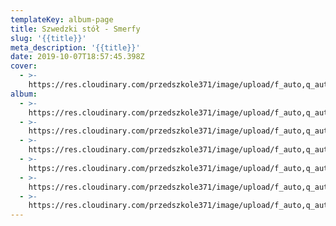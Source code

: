 ```yaml
---
templateKey: album-page
title: Szwedzki stół - Smerfy
slug: '{{title}}'
meta_description: '{{title}}'
date: 2019-10-07T18:57:45.398Z
cover:
  - >-
    https://res.cloudinary.com/przedszkole371/image/upload/f_auto,q_auto/c_fill,w_1200/v1573679514/Albumy%20zdj%C4%99%C4%87/2019/Szwedzki%20st%C3%B3%C5%82%20w%20naszym%20przedszkolu/befhite1jeulkg1b7h7m.jpg
album:
  - >-
    https://res.cloudinary.com/przedszkole371/image/upload/f_auto,q_auto/c_fill,w_1200/v1573679514/Albumy%20zdj%C4%99%C4%87/2019/Szwedzki%20st%C3%B3%C5%82%20w%20naszym%20przedszkolu/befhite1jeulkg1b7h7m.jpg
  - >-
    https://res.cloudinary.com/przedszkole371/image/upload/f_auto,q_auto/c_fill,w_1200/v1573679468/Albumy%20zdj%C4%99%C4%87/2019/Szwedzki%20st%C3%B3%C5%82%20w%20naszym%20przedszkolu/zqj2w521gzrauqyuiknn.jpg
  - >-
    https://res.cloudinary.com/przedszkole371/image/upload/f_auto,q_auto/c_fill,w_1200/v1573679462/Albumy%20zdj%C4%99%C4%87/2019/Szwedzki%20st%C3%B3%C5%82%20w%20naszym%20przedszkolu/s8arwg1uvqrhw9iwlonl.jpg
  - >-
    https://res.cloudinary.com/przedszkole371/image/upload/f_auto,q_auto/c_fill,w_1200/v1573679450/Albumy%20zdj%C4%99%C4%87/2019/Szwedzki%20st%C3%B3%C5%82%20w%20naszym%20przedszkolu/hsd4wbt6deecz7gtswna.jpg
  - >-
    https://res.cloudinary.com/przedszkole371/image/upload/f_auto,q_auto/c_fill,w_1200/v1573679401/Albumy%20zdj%C4%99%C4%87/2019/Szwedzki%20st%C3%B3%C5%82%20w%20naszym%20przedszkolu/ctehmbijn4dqyljqqkjg.jpg
  - >-
    https://res.cloudinary.com/przedszkole371/image/upload/f_auto,q_auto/c_fill,w_1200/v1573679396/Albumy%20zdj%C4%99%C4%87/2019/Szwedzki%20st%C3%B3%C5%82%20w%20naszym%20przedszkolu/vfpef7nyyhnfcckkeqcm.jpg
---
```



